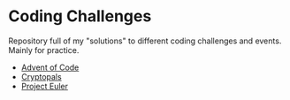 # Coding Challenges

Repository full of my "solutions" to different coding challenges and events. Mainly for practice. 

- [Advent of Code](https://github.com/Jdwalli/coding-challenges/tree/master/advent-of-code/)
- [Cryptopals](https://github.com/Jdwalli/coding-challenges/tree/master/cryptopals/)
- [Project Euler](https://github.com/Jdwalli/coding-challenges/tree/master/project-euler/)

